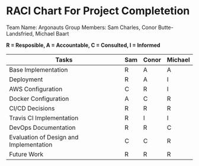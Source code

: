 # RACI Chart For Project Completetion
Team Name: Argonauts
Group Members: Sam Charles, Conor Butte-Landsfried, Michael Baart

**R = Resposible, A = Accountable, C = Consulted, I = Informed**

 Tasks                                 | Sam | Conor | Michael 
 ------------------------------------- | --- | ----- | ------- 
Base Implementation | R | A | A
Deployment | R | A | I
AWS Configuration | C | R | I
Docker Configuration | A | C | R
CI/CD Decisions | R | R | R
Travis CI Implementation | R | I | I
DevOps Documentation | R | R | C
Evaluation of Design and Implementation | C | C | R
Future Work | R | R | R

